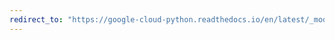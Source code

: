 ```yaml
---
redirect_to: "https://google-cloud-python.readthedocs.io/en/latest/_modules/google/api_core/path_template.html"
---
```

